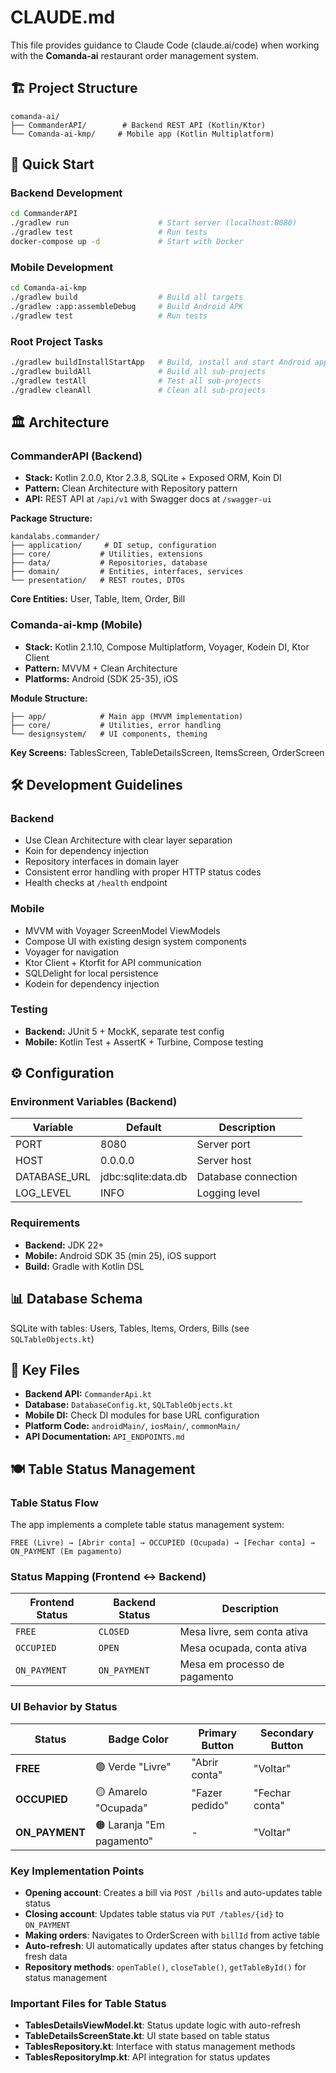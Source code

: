 # CLAUDE.md

This file provides guidance to Claude Code (claude.ai/code) when working with the **Comanda-ai** restaurant order management system.

## 🏗️ Project Structure

```
comanda-ai/
├── CommanderAPI/        # Backend REST API (Kotlin/Ktor)
└── Comanda-ai-kmp/     # Mobile app (Kotlin Multiplatform)
```

## 🚀 Quick Start

### Backend Development
```bash
cd CommanderAPI
./gradlew run                    # Start server (localhost:8080)
./gradlew test                   # Run tests
docker-compose up -d             # Start with Docker
```

### Mobile Development
```bash
cd Comanda-ai-kmp
./gradlew build                  # Build all targets
./gradlew :app:assembleDebug     # Build Android APK
./gradlew test                   # Run tests
```

### Root Project Tasks
```bash
./gradlew buildInstallStartApp   # Build, install and start Android app
./gradlew buildAll               # Build all sub-projects
./gradlew testAll                # Test all sub-projects
./gradlew cleanAll               # Clean all sub-projects
```

## 🏛️ Architecture

### CommanderAPI (Backend)
- **Stack:** Kotlin 2.0.0, Ktor 2.3.8, SQLite + Exposed ORM, Koin DI
- **Pattern:** Clean Architecture with Repository pattern
- **API:** REST API at `/api/v1` with Swagger docs at `/swagger-ui`

**Package Structure:**
```
kandalabs.commander/
├── application/     # DI setup, configuration
├── core/           # Utilities, extensions
├── data/           # Repositories, database
├── domain/         # Entities, interfaces, services
└── presentation/   # REST routes, DTOs
```

**Core Entities:** User, Table, Item, Order, Bill

### Comanda-ai-kmp (Mobile)
- **Stack:** Kotlin 2.1.10, Compose Multiplatform, Voyager, Kodein DI, Ktor Client
- **Pattern:** MVVM + Clean Architecture
- **Platforms:** Android (SDK 25-35), iOS

**Module Structure:**
```
├── app/            # Main app (MVVM implementation)
├── core/           # Utilities, error handling
└── designsystem/   # UI components, theming
```

**Key Screens:** TablesScreen, TableDetailsScreen, ItemsScreen, OrderScreen

## 🛠️ Development Guidelines

### Backend
- Use Clean Architecture with clear layer separation
- Koin for dependency injection
- Repository interfaces in domain layer
- Consistent error handling with proper HTTP status codes
- Health checks at `/health` endpoint

### Mobile
- MVVM with Voyager ScreenModel ViewModels
- Compose UI with existing design system components
- Voyager for navigation
- Ktor Client + Ktorfit for API communication
- SQLDelight for local persistence
- Kodein for dependency injection

### Testing
- **Backend:** JUnit 5 + MockK, separate test config
- **Mobile:** Kotlin Test + AssertK + Turbine, Compose testing

## ⚙️ Configuration

### Environment Variables (Backend)
| Variable | Default | Description |
|----------|---------|-------------|
| PORT | 8080 | Server port |
| HOST | 0.0.0.0 | Server host |
| DATABASE_URL | jdbc:sqlite:data.db | Database connection |
| LOG_LEVEL | INFO | Logging level |

### Requirements
- **Backend:** JDK 22+
- **Mobile:** Android SDK 35 (min 25), iOS support
- **Build:** Gradle with Kotlin DSL

## 📊 Database Schema
SQLite with tables: Users, Tables, Items, Orders, Bills (see `SQLTableObjects.kt`)

## 🔗 Key Files
- **Backend API:** `CommanderApi.kt`
- **Database:** `DatabaseConfig.kt`, `SQLTableObjects.kt`
- **Mobile DI:** Check DI modules for base URL configuration
- **Platform Code:** `androidMain/`, `iosMain/`, `commonMain/`
- **API Documentation:** `API_ENDPOINTS.md`

## 🍽️ Table Status Management

### Table Status Flow
The app implements a complete table status management system:

```
FREE (Livre) → [Abrir conta] → OCCUPIED (Ocupada) → [Fechar conta] → ON_PAYMENT (Em pagamento)
```

### Status Mapping (Frontend ↔ Backend)
| Frontend Status | Backend Status | Description |
|-----------------|----------------|-------------|
| `FREE` | `CLOSED` | Mesa livre, sem conta ativa |
| `OCCUPIED` | `OPEN` | Mesa ocupada, conta ativa |
| `ON_PAYMENT` | `ON_PAYMENT` | Mesa em processo de pagamento |

### UI Behavior by Status

| Status | Badge Color | Primary Button | Secondary Button |
|---------|-------------|----------------|------------------|
| **FREE** | 🟢 Verde "Livre" | "Abrir conta" | "Voltar" |
| **OCCUPIED** | 🟡 Amarelo "Ocupada" | "Fazer pedido" | "Fechar conta" |
| **ON_PAYMENT** | 🟠 Laranja "Em pagamento" | - | "Voltar" |

### Key Implementation Points
- **Opening account**: Creates a bill via `POST /bills` and auto-updates table status
- **Closing account**: Updates table status via `PUT /tables/{id}` to `ON_PAYMENT`
- **Making orders**: Navigates to OrderScreen with `billId` from active table
- **Auto-refresh**: UI automatically updates after status changes by fetching fresh data
- **Repository methods**: `openTable()`, `closeTable()`, `getTableById()` for status management

### Important Files for Table Status
- **TablesDetailsViewModel.kt**: Status update logic with auto-refresh
- **TableDetailsScreenState.kt**: UI state based on table status
- **TablesRepository.kt**: Interface with status management methods
- **TablesRepositoryImp.kt**: API integration for status updates